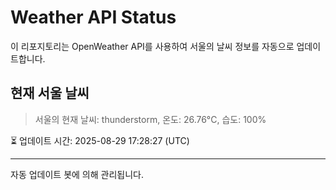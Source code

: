 
# Weather API Status

이 리포지토리는 OpenWeather API를 사용하여 서울의 날씨 정보를 자동으로 업데이트합니다.

## 현재 서울 날씨
> 서울의 현재 날씨: thunderstorm, 온도: 26.76°C, 습도: 100%

⏳ 업데이트 시간: 2025-08-29 17:28:27 (UTC)

---
자동 업데이트 봇에 의해 관리됩니다.
